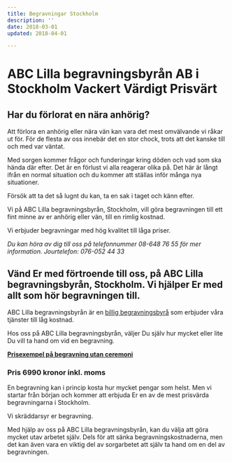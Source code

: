 ```yaml
---
title: Begravningar Stockholm
description: ''
date: 2018-03-01
updated: 2018-04-01

---
```

# ABC Lilla begravningsbyrån AB i Stockholm Vackert Värdigt Prisvärt

## Har du förlorat en nära anhörig?

Att förlora en anhörig eller nära vän kan vara det mest omvälvande vi råkar ut för. För de flesta av oss innebär det en stor chock, trots att det kanske till och med var väntat.

Med sorgen kommer frågor och funderingar kring döden och vad som ska hända där efter. Det är en förlust vi alla reagerar olika på. Det här är långt ifrån en normal situation och du kommer att ställas inför många nya situationer.

Försök att ta det så lugnt du kan, ta en sak i taget och känn efter.

Vi på ABC Lilla begravningsbyrån, Stockholm, vill göra begravningen till ett fint minne av er anhörig eller vän, till en rimlig kostnad.

Vi erbjuder begravningar med hög kvalitet till låga priser.

_Du kan höra av dig till oss på telefonnummer 08-648 76 55 för mer information.
Jourtelefon: 076-052 44 33_

## Vänd Er med förtroende till oss, på ABC Lilla begravningsbyrån, Stockholm. Vi hjälper Er med allt som hör begravningen till.

ABC Lilla begravningsbyrån är en [billig begravningsbyrå](billig-begravningsbyra) som erbjuder våra tjänster till låg kostnad.

Hos oss på ABC Lilla begravningsbyrån, väljer Du själv hur mycket eller lite Du vill ta hand om vid en begravning.

[**Prisexempel på begravning utan ceremoni**](priser)

### Pris 6990 kronor inkl. moms

En begravning kan i princip kosta hur mycket pengar som helst. Men vi startar från början och kommer att erbjuda Er en av de mest prisvärda begravningarna i Stockholm.

Vi skräddarsyr er begravning.

Med hjälp av oss på ABC Lilla begravningsbyrån, kan du välja att göra mycket utav arbetet själv. Dels för att sänka begravningskostnaderna, men det kan även vara en viktig del av sorgarbetet att själv ta hand om en del av begravningen.